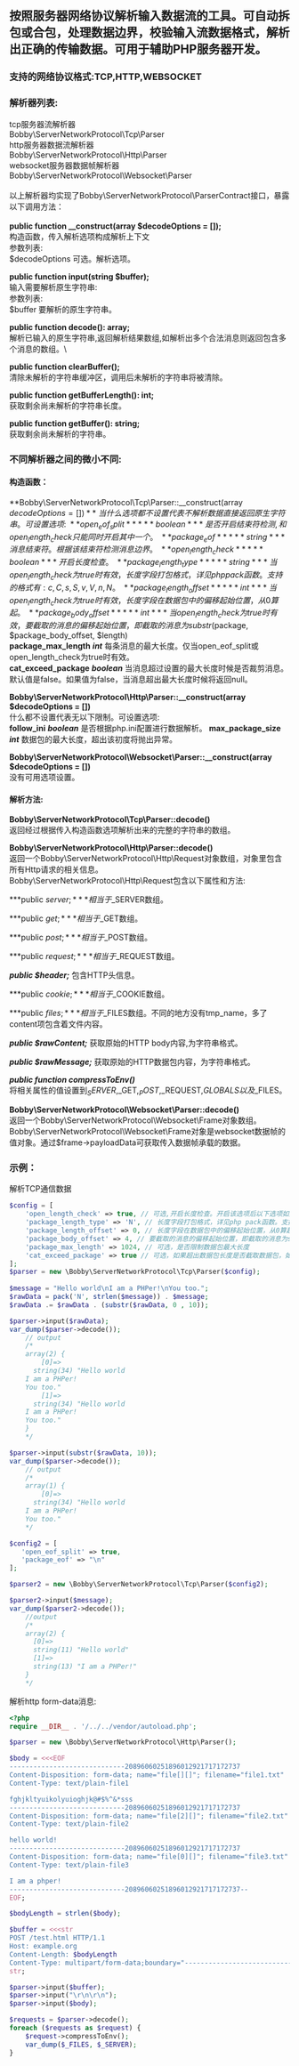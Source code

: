 ## 按照服务器网络协议解析输入数据流的工具。可自动拆包或合包，处理数据边界，校验输入流数据格式，解析出正确的传输数据。可用于辅助PHP服务器开发。

### 支持的网络协议格式:TCP,HTTP,WEBSOCKET

### 解析器列表:
tcp服务器流解析器\
Bobby\ServerNetworkProtocol\Tcp\Parser\
http服务器数据流解析器\
Bobby\ServerNetworkProtocol\Http\Parser\
websocket服务器数据帧解析器\
Bobby\ServerNetworkProtocol\Websocket\Parser\
\
以上解析器均实现了Bobby\ServerNetworkProtocol\ParserContract接口，暴露以下调用方法：\
\
**public function __construct(array $decodeOptions = []);**\
构造函数，传入解析选项构成解析上下文\
参数列表:\
$decodeOptions 可选。解析选项。

**public function input(string $buffer);**\
输入需要解析原生字符串:\
参数列表:\
$buffer 要解析的原生字符串。

**public function decode(): array;**\
解析已输入的原生字符串,返回解析结果数组,如解析出多个合法消息则返回包含多个消息的数组。\

**public function clearBuffer();**\
清除未解析的字符串缓冲区，调用后未解析的字符串将被清除。

**public function getBufferLength(): int;**\
获取剩余尚未解析的字符串长度。

**public function getBuffer(): string;**\
获取剩余尚未解析的字符串。

### 不同解析器之间的微小不同:
#### 构造函数：
**Bobby\ServerNetworkProtocol\Tcp\Parser::__construct(array $decodeOptions = [])**\
当什么选项都不设置代表不解析数据直接返回原生字符串。可设置选项:\
**open_eof_split** ***boolean*** 是否开启结束符检测,和open_length_check只能同时开启其中一个。\
**package_eof** ***string*** 消息结束符。根据该结束符检测消息边界。\
**open_length_check** ***boolean*** 开启长度检查。\
**package_length_type** ***string*** 当open_length_check为true时有效，长度字段打包格式，详见php pack函数。支持的格式有:c,C,s,S,v,V,n,N。\
**package_length_offset** ***int*** 当open_length_check为true时有效，长度字段在数据包中的偏移起始位置，从0算起。\
**package_body_offset** ***int*** 当open_length_check为true时有效，要截取的消息的偏移起始位置，即截取的消息为substr($package, $package_body_offset, $length)\
**package_max_length** ***int*** 每条消息的最大长度。仅当open_eof_split或open_length_check为true时有效。\
**cat_exceed_package** ***boolean*** 当消息超过设置的最大长度时候是否裁剪消息。默认值是false。如果值为false，当消息超出最大长度时候将返回null。

**Bobby\ServerNetworkProtocol\Http\Parser::__construct(array $decodeOptions = [])**\
什么都不设置代表无以下限制。可设置选项:\
**follow_ini** ***boolean*** 是否根据php.ini配置进行数据解析。
**max_package_size** ***int***  数据包的最大长度，超出该初度将抛出异常。

**Bobby\ServerNetworkProtocol\Websocket\Parser::__construct(array $decodeOptions = [])**\
没有可用选项设置。

#### 解析方法:
**Bobby\ServerNetworkProtocol\Tcp\Parser::decode()**\
返回经过根据传入构造函数选项解析出来的完整的字符串的数组。

**Bobby\ServerNetworkProtocol\Http\Parser::decode()**\
返回一个Bobby\ServerNetworkProtocol\Http\Request对象数组，对象里包含所有Http请求的相关信息。\
Bobby\ServerNetworkProtocol\Http\Request包含以下属性和方法:

***public $server;***
相当于$_SERVER数组。

***public $get;***
相当于$_GET数组。

***public $post;***
相当于$_POST数组。

***public $request;***
相当于$_REQUEST数组。

***public $header;***
包含HTTP头信息。

***public $cookie;***
相当于$_COOKIE数组。

***public $files;***
相当于$_FILES数组。不同的地方没有tmp_name，多了content项包含着文件内容。

***public $rawContent;***
获取原始的HTTP body内容,为字符串格式。

***public $rawMessage;***
获取原始的HTTP数据包内容，为字符串格式。

***public function compressToEnv()***\
将相关属性的值设置到$_SERVER,$_GET,$_POST,$_REQUEST,$GLOBALS以及$_FILES。

**Bobby\ServerNetworkProtocol\Websocket\Parser::decode()**\
返回一个Bobby\ServerNetworkProtocol\Websocket\Frame对象数组。Bobby\ServerNetworkProtocol\Websocket\Frame对象是websocket数据帧的值对象。通过$frame->payloadData可获取传入数据帧承载的数据。
### 示例：
解析TCP通信数据
```php
$config = [
    'open_length_check' => true, // 可选,开启长度检查。开启该选项后以下选项如无特殊说明都是必选选项。
    'package_length_type' => 'N', // 长度字段打包格式，详见php pack函数。支持的格式有:c,C,s,S,v,V,n,N                                                                                      
    'package_length_offset' => 0, // 长度字段在数据包中的偏移起始位置，从0算起
    'package_body_offset' => 4, // 要截取的消息的偏移起始位置，即截取的消息为substr($package, $package_body_offset, $length)
    'package_max_length' => 1024, // 可选，是否限制数据包最大长度
    'cat_exceed_package' => true // 可选，如果超出数据包长度是否截取数据包，如果值为false，超出数据包最大长度的数据包解析后的结果将为null。默认为false。
];   
$parser = new \Bobby\ServerNetworkProtocol\Tcp\Parser($config);
    
$message = "Hello world\nI am a PHPer!\nYou too.";
$rawData = pack('N', strlen($message)) . $message;
$rawData .= $rawData . (substr($rawData, 0 , 10));

$parser->input($rawData);
var_dump($parser->decode());
    // output 
    /*
    array(2) {
        [0]=>
      string(34) "Hello world
    I am a PHPer!
    You too."
        [1]=>
      string(34) "Hello world
    I am a PHPer!
    You too."
    }
    */

$parser->input(substr($rawData, 10));
var_dump($parser->decode());
    // output 
    /*
    array(1) {
        [0]=>
      string(34) "Hello world
    I am a PHPer!
    You too."
    */

$config2 = [
   'open_eof_split' => true,
   'package_eof' => "\n"
];   

$parser2 = new \Bobby\ServerNetworkProtocol\Tcp\Parser($config2);

$parser2->input($message);
var_dump($parser2->decode());
    //output
    /*
    array(2) {
      [0]=>
      string(11) "Hello world"
      [1]=>
      string(13) "I am a PHPer!"
    }
    */
```
解析http form-data消息:
```php
<?php
require __DIR__ . '/../../vendor/autoload.php';

$parser = new \Bobby\ServerNetworkProtocol\Http\Parser();

$body = <<<EOF
-----------------------------20896060251896012921717172737
Content-Disposition: form-data; name="file[][]"; filename="file1.txt"
Content-Type: text/plain-file1

fghjkltyuikolyuioghjk@#$%^&*sss
-----------------------------20896060251896012921717172737
Content-Disposition: form-data; name="file[2][]"; filename="file2.txt"
Content-Type: text/plain-file2

hello world!
-----------------------------20896060251896012921717172737
Content-Disposition: form-data; name="file[0][]"; filename="file3.txt"
Content-Type: text/plain-file3

I am a phper!
-----------------------------20896060251896012921717172737--
EOF;

$bodyLength = strlen($body);

$buffer = <<<str
POST /test.html HTTP/1.1
Host: example.org
Content-Length: $bodyLength
Content-Type: multipart/form-data;boundary="---------------------------20896060251896012921717172737"
str;

$parser->input($buffer);
$parser->input("\r\n\r\n");
$parser->input($body);

$requests = $parser->decode();
foreach ($requests as $request) {
    $request->compressToEnv();
    var_dump($_FILES, $_SERVER);
}
```